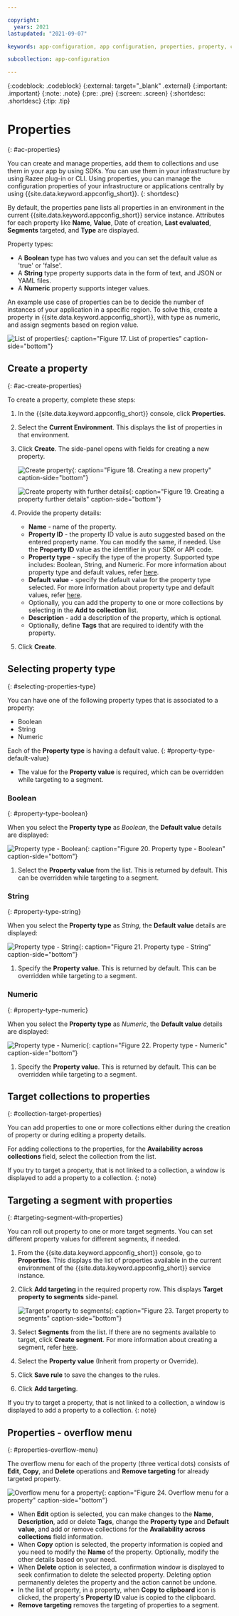 ```yaml
---

copyright:
  years: 2021
lastupdated: "2021-09-07"

keywords: app-configuration, app configuration, properties, property, create property

subcollection: app-configuration

---
```


{:codeblock: .codeblock}
{:external: target="_blank" .external}
{:important: .important}
{:note: .note}
{:pre: .pre}
{:screen: .screen}
{:shortdesc: .shortdesc}
{:tip: .tip}

# Properties
{: #ac-properties}

You can create and manage properties, add them to collections and use them in your app by using SDKs. You can use them in your infrastructure by using Razee plug-in or CLI. Using properties, you can manage the configuration properties of your infrastructure or applications centrally by using {{site.data.keyword.appconfig_short}}.
{: shortdesc}

By default, the properties pane lists all properties in an environment in the current {{site.data.keyword.appconfig_short}} service instance. Attributes for each property like **Name**, **Value**, Date of creation, **Last evaluated**, **Segments** targeted, and **Type** are displayed.

 Property types:
- A **Boolean** type has two values and you can set the default value as 'true' or 'false'.
- A **String** type property supports data in the form of text, and JSON or YAML files.
- A **Numeric** property supports integer values.

An example use case of properties can be to decide the number of instances of your application in a specific region. To solve this, create a property in {{site.data.keyword.appconfig_short}}, with type as numeric, and assign segments based on region value.

![List of properties](images/ac-properties-default.png "List of properties"){: caption="Figure 17. List of properties" caption-side="bottom"}

## Create a property
{: #ac-create-properties}

To create a property, complete these steps:

1. In the {{site.data.keyword.appconfig_short}} console, click **Properties**.
1. Select the **Current Environment**. This displays the list of properties in that environment.
1. Click **Create**. The side-panel opens with fields for creating a new property.

   ![Create property](images/ac-create-property.png "Creating property"){: caption="Figure 18. Creating a new property" caption-side="bottom"}

   ![Create property with further details](images/ac-create-property1.png "Creating property further details"){: caption="Figure 19. Creating a property further details" caption-side="bottom"}

1. Provide the property details:
   - **Name** - name of the property.
   - **Property ID** - the property ID value is auto suggested based on the entered property name. You can modify the same, if needed. Use the **Property ID** value as the identifier in your SDK or API code.
   - **Property type** - specify the type of the property. Supported type includes: Boolean, String, and Numeric. For more information about property type and default values, refer [here](#selecting-properties-type).
   - **Default value** - specify the default value for the property type selected. For more information about property type and default values, refer [here](#selecting-properties-type).
   - Optionally, you can add the property to one or more collections by selecting in the **Add to collection** list.
   - **Description** - add a description of the property, which is optional.
   - Optionally, define **Tags** that are required to identify with the property.
1. Click **Create**.

## Selecting property type
{: #selecting-properties-type}

You can have one of the following property types that is associated to a property:
- Boolean
- String
- Numeric

Each of the **Property type** is having a default value.
{: #property-type-default-value}

- The value for the **Property value** is required, which can be overridden while targeting to a segment.

### Boolean
{: #property-type-boolean}

When you select the **Property type** as *Boolean*, the **Default value** details are displayed:

![Property type - Boolean](images/ac-property-boolean.png "Selecting property type as Boolean"){: caption="Figure 20. Property type - Boolean" caption-side="bottom"}

1. Select the **Property value** from the list. This is returned by default. This can be overridden while targeting to a segment.

### String
{: #property-type-string}

When you select the **Property type** as *String*, the **Default value** details are displayed:

![Property type - String](images/ac-property-string.png "Selecting property type as string"){: caption="Figure 21. Property type - String" caption-side="bottom"}

1. Specify the **Property value**. This is returned by default. This can be overridden while targeting to a segment.

### Numeric
{: #property-type-numeric}

When you select the **Property type** as *Numeric*, the **Default value** details are displayed:

![Property type - Numeric](images/ac-property-numeric.png "Selecting Property type as numeric"){: caption="Figure 22. Property type - Numeric" caption-side="bottom"}

1. Specify the **Property value**. This is returned by default. This can be overridden while targeting to a segment.

## Target collections to properties
{: #collection-target-properties}

You can add properties to one or more collections either during the creation of property or during editing a property details.

For adding collections to the properties, for the **Availability across collections** field, select the collection from the list.

If you try to target a property, that is not linked to a collection, a window is displayed to add a property to a collection.
{: note}

## Targeting a segment with properties
{: #targeting-segment-with-properties}

You can roll out property to one or more target segments. You can set different property values for different segments, if needed.

1. From the {{site.data.keyword.appconfig_short}} console, go to **Properties**. This displays the list of properties available in the current environment of the {{site.data.keyword.appconfig_short}} service instance.
1. Click **Add targeting** in the required property row. This displays **Target property to segments** side-panel.

   ![Target property to segments](images/ac-property-to-segments.png "Target property to segments"){: caption="Figure 23. Target property to segments" caption-side="bottom"}

1. Select **Segments** from the list. If there are no segments available to target, click **Create segment**. For more information about creating a segment, refer [here](/docs/app-configuration?topic=app-configuration-ac-segments#ac-create-segment).
1. Select the **Property value** (Inherit from property or Override).
1. Click **Save rule** to save the changes to the rules.
1. Click **Add targeting**.

If you try to target a property, that is not linked to a collection, a window is displayed to add a property to a collection.
{: note}

## Properties - overflow menu
{: #properties-overflow-menu}

The overflow menu for each of the property (three vertical dots) consists of **Edit**, **Copy**, and **Delete** operations and **Remove targeting** for already targeted property.

![Overflow menu for a property](images/ac-property-overflow-menu.png "Overflow menu for a property"){: caption="Figure 24. Overflow menu for a property" caption-side="bottom"}

* When **Edit** option is selected, you can make changes to the **Name**, **Description**, add or delete **Tags**, change the **Property type** and **Default value**, and add or remove collections for the **Availability across collections** field information.
* When **Copy** option is selected, the property information is copied and you need to modify the **Name** of the property. Optionally, modify the other details based on your need.
* When **Delete** option is selected, a confirmation window is displayed to seek confirmation to delete the selected property. Deleting option permanently deletes the property and the action cannot be undone.
* In the list of property, in a property, when **Copy to clipboard** icon is clicked, the property's **Property ID** value is copied to the clipboard.
* **Remove targeting** removes the targeting of properties to a segment.
